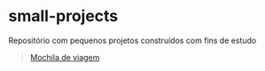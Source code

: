 # small-projects
Repositório com pequenos projetos construídos com fins de estudo

> [Mochila de viagem](https://github.com/LuizFelipeGondim/small-projects/tree/main/mochila-de-viagem)
